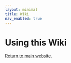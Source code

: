 ```yaml
---
layout: minimal
title: Wiki
nav_enabled: true
---
```


# Using this Wiki
[Return to main website]({{site.baseurl}}/).
